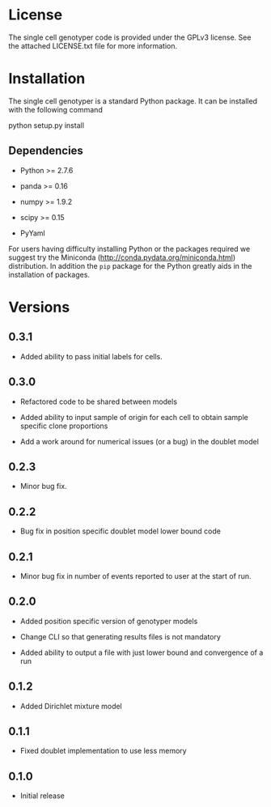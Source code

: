 # License

The single cell genotyper code is provided under the GPLv3 license. 
See the attached LICENSE.txt file for more information.

# Installation

The single cell genotyper is a standard Python package. It can be installed with the following command

python setup.py install

## Dependencies

- Python >= 2.7.6

- panda >= 0.16

- numpy >= 1.9.2

- scipy >= 0.15

- PyYaml

For users having difficulty installing Python or the packages required we suggest try the Miniconda (http://conda.pydata.org/miniconda.html) distribution.
In addition the `pip` package for the Python greatly aids in the installation of packages.

# Versions

## 0.3.1

- Added ability to pass initial labels for cells.

## 0.3.0

- Refactored code to be shared between models

- Added ability to input sample of origin for each cell to obtain sample specific clone proportions

- Add a work around for numerical issues (or a bug) in the doublet model

## 0.2.3

- Minor bug fix.

## 0.2.2

- Bug fix in position specific doublet model lower bound code 

## 0.2.1

- Minor bug fix in number of events reported to user at the start of run.

## 0.2.0

- Added position specific version of genotyper models

- Change CLI so that generating results files is not mandatory

- Added ability to output a file with just lower bound and convergence of a run

## 0.1.2

- Added Dirichlet mixture model

## 0.1.1

- Fixed doublet implementation to use less memory

## 0.1.0

- Initial release
